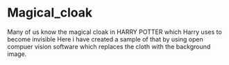 # Magical_cloak
Many of us know the magical cloak in HARRY POTTER which Harry uses to become invisible 
Here i have created a sample of that by using open compuer vision software which replaces the cloth with the background image.


